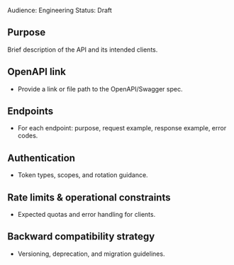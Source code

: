 Audience: Engineering
Status: Draft

Purpose
-------
Brief description of the API and its intended clients.

OpenAPI link
------------
- Provide a link or file path to the OpenAPI/Swagger spec.

Endpoints
---------
- For each endpoint: purpose, request example, response example, error codes.

Authentication
--------------
- Token types, scopes, and rotation guidance.

Rate limits & operational constraints
------------------------------------
- Expected quotas and error handling for clients.

Backward compatibility strategy
-------------------------------
- Versioning, deprecation, and migration guidelines.
